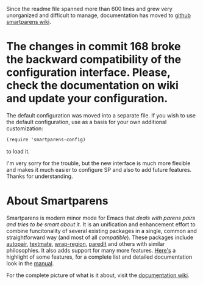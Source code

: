 Since the readme file spanned more than 600 lines and grew very unorganized and difficult to manage, documentation has moved to [github smartparens wiki][wiki].

# The changes in commit 168 broke the backward compatibility of the configuration interface. Please, check the documentation on wiki and update your configuration.

The default configuration was moved into a separate file. If you wish to use the default configuration, use as a basis for your own additional customization:

```scheme
(require 'smartparens-config)
```

to load it.

I'm very sorry for the trouble, but the new interface is much more flexible and makes it much easier to configure SP and also to add future features. Thanks for understanding.

# About Smartparens

Smartparens is modern minor mode for Emacs that *deals with parens pairs and tries to be smart about it*. It is an unification and enhancement effort to combine funcitonality of several existing packages in a single, common and straightforward way (and most of all *compatible*). These packages include [autopair](https://github.com/capitaomorte/autopair), [textmate](http://code.google.com/p/emacs-textmate/), [wrap-region](https://github.com/rejeep/wrap-region), [paredit](http://emacswiki.org/emacs/ParEdit) and others with similar philosophies. It also adds support for many more features. [Here's][wiki-what] a highlight of some features, for a complete list and detailed documentation look in the [manual][wiki-new].

For the complete picture of what is it about, visit the [documentation wiki][wiki].

[wiki]: https://github.com/Fuco1/smartparens/wiki
[wiki-what]: https://github.com/Fuco1/smartparens/wiki#wiki-what-is-this-package-about?
[wiki-new]: https://github.com/Fuco1/smartparens/wiki#wiki-information-for-new-users
